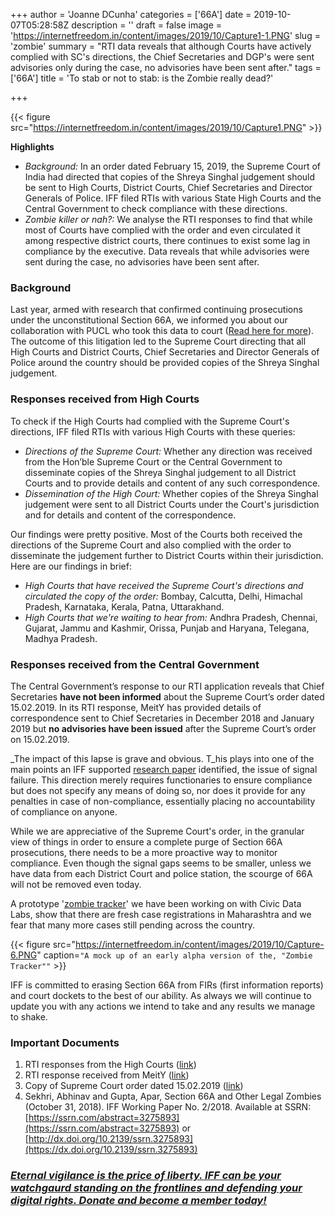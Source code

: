 +++
author = 'Joanne DCunha'
categories = ['66A']
date = 2019-10-07T05:28:58Z
description = ''
draft = false
image = 'https://internetfreedom.in/content/images/2019/10/Capture1-1.PNG'
slug = 'zombie'
summary = "RTI data reveals that although Courts have actively complied with SC's directions,  the Chief Secretaries and DGP's were sent advisories only during the case, no advisories have been sent after."
tags = ['66A']
title = 'To stab or not to stab: is the Zombie really dead?'

+++


{{< figure src="https://internetfreedom.in/content/images/2019/10/Capture1.PNG" >}}

**Highlights**

* _Background:_ In an order dated February 15, 2019, the Supreme Court of India had directed that copies of the Shreya Singhal judgement should be sent to High Courts, District Courts, Chief Secretaries and Director Generals of Police. IFF filed RTIs with various State High Courts and the Central Government to check compliance with these directions.
* _Zombie killer or nah?:_ We analyse the RTI responses to find that while most of Courts have complied with the order and even circulated it among respective district courts, there continues to exist some lag in compliance by the executive. Data reveals that while advisories were sent during the case, no advisories have been sent after.

### Background

Last year, armed with research that confirmed continuing prosecutions under the unconstitutional Section 66A, we informed you about our collaboration with PUCL who took this data to court ([Read here for more](https://internetfreedom.in/section-66a-bites-the-zombie-dust-righttomeme-section66a/)). The outcome of this litigation led to the Supreme Court directing that all High Courts and District Courts, Chief Secretaries and Director Generals of Police around the country should be provided copies of the Shreya Singhal judgement.

### **Responses received from High Courts**

To check if the High Courts had complied with the Supreme Court's directions, IFF  filed RTIs with various High Courts with these queries:

* *Directions of the Supreme Court:* Whether any direction was received from the Hon’ble Supreme Court or the Central Government to disseminate copies of the Shreya Singhal judgement to all District Courts and to provide details and content of any such correspondence. 
*  *Dissemination of the High Court:* Whether copies of the Shreya Singhal judgement were sent to all District Courts under the Court's jurisdiction and for details and content of the correspondence.

Our findings were pretty positive. Most of the Courts both received the directions of the Supreme Court and also complied with the order to disseminate the judgement further to District Courts within their jurisdiction.  Here are our findings in brief:

* *High Courts that have received the Supreme Court's directions and circulated the copy of the order:* Bombay, Calcutta, Delhi, Himachal Pradesh, Karnataka, Kerala, Patna, Uttarakhand.
* *High Courts that we're waiting to hear from:* Andhra Pradesh, Chennai, Gujarat, Jammu and Kashmir, Orissa, Punjab and Haryana, Telegana, Madhya Pradesh.

### **Responses received from the Central Government**

The Central Government’s response to our RTI application reveals that Chief Secretaries **have not been informed** about the Supreme Court’s order dated 15.02.2019. In its RTI response, MeitY has provided details of correspondence sent to Chief Secretaries in December 2018 and January 2019 but **no advisories have been issued** after the Supreme Court’s order on 15.02.2019.

_The impact of this lapse is grave and obvious. T_his plays into one of the main points an IFF supported [research paper](https://ssrn.com/abstract=3275893) identified, the issue of signal failure. This direction merely requires functionaries to ensure compliance but does not specify any means of doing so, nor does it provide for any penalties in case of non-compliance, essentially placing no accountability of compliance on anyone.

While we are appreciative of the Supreme Court's order, in the granular view of things in order to ensure a complete purge of Section 66A prosecutions, there needs to be a more proactive way to monitor compliance. Even though the signal gaps seems to be smaller, unless we have data from each District Court and police station, the scourge of 66A will not be removed even today.

A prototype '[zombie tracker](http://www.civicdatalab.in/judiciary_experiments/case_studies/66a_explorer.html)' we have been working on with Civic Data Labs, show that there are fresh case registrations in Maharashtra and we fear that many more cases still pending across the country.

{{< figure src="https://internetfreedom.in/content/images/2019/10/Capture-6.PNG" caption=`"A mock up of an early alpha version of the, "Zombie Tracker""` >}}

IFF is committed to erasing Section 66A from FIRs (first information reports) and court dockets to the best of our ability. As always we will continue to update you with any actions we intend to take and any results we manage to shake.

### Important Documents

1. RTI responses from the High Courts ([link](https://drive.google.com/file/d/1YJKH-7bgmX2JrFi7KudZRrRgp0F5Cm0m/view?usp=sharing))
2. RTI response received from MeitY ([link](https://drive.google.com/open?id=1beG705xUhMUaUpKkc7Q3BZN5tNlt_wI8))
3. Copy of Supreme Court order dated 15.02.2019 ([link](https://sci.gov.in/supremecourt/2018/44324/44324_2018_Order_15-Feb-2019.pdf))
4. Sekhri, Abhinav and Gupta, Apar, Section 66A and Other Legal Zombies (October 31, 2018). IFF Working Paper No. 2/2018. Available at SSRN: [https://ssrn.com/abstract=3275893](https://ssrn.com/abstract=3275893) or [http://dx.doi.org/10.2139/ssrn.3275893](https://dx.doi.org/10.2139/ssrn.3275893)

### [_Eternal vigilance is the price of liberty. IFF can be your watchgaurd standing on the frontlines and defending your digital rights. Donate and become a member today!_](https://internetfreedom.in/donate/)



### 

### 

